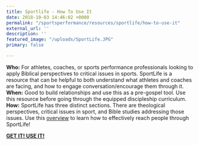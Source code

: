 ```yaml
---
title: Sportlife - How To Use It
date: 2018-10-03 14:46:02 +0000
permalink: "/sportsperformance/resources/sportlife/how-to-use-it"
external_url: ''
description: ''
featured_image: "/uploads/SportLife.JPG"
primary: false

---
```

**Who:** For athletes, coaches, or sports performance professionals looking to apply Biblical perspectives to critical issues in sports. SportLife is a resource that can be helpful to both understand what athletes and coaches are facing, and how to engage conversation/encourage them through it.  
**When:** Good to build relationships and use this as a pre-gospel tool. Use this resource before going through the equipped discipleship curriculum.  
**How:** SportLife has three distinct sections. There are theological perspectives, critical issues in sport, and Bible studies addressing those issues. Use this [overview](/uploads/sportlife-overview.pdf) to learn how to effectively reach people through SportLife!

[**GET IT! USE IT!**](/uploads/AIASportLife-2015-Complete-Version.pdf)